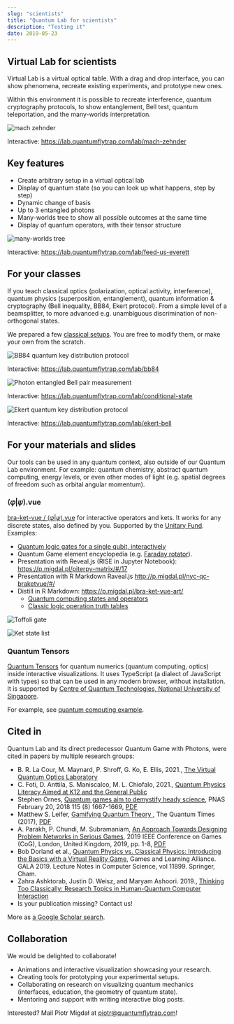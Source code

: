 ```yaml
---
slug: "scientists"
title: "Quantum Lab for scientists"
description: "Testing it"
date: 2019-05-23
---
```


## Virtual Lab for scientists

Virtual Lab is a virtual optical table. With a drag and drop interface, you can show phenomena, recreate existing experiments, and prototype new ones.

Within this environment it is possible to recreate interference, quantum cryptography protocols, to show entanglement, Bell test, quantum teleportation, and the many-worlds interpretation.

![mach zehnder](./interference_mach_zehnder.gif)

Interactive: <https://lab.quantumflytrap.com/lab/mach-zehnder>

## Key features

- Create arbitrary setup in a virtual optical lab
- Display of quantum state (so you can look up what happens, step by step)
- Dynamic change of basis
- Up to 3 entangled photons
- Many-worlds tree to show all possible outcomes at the same time
- Display of quantum operators, with their tensor structure

![many-worlds tree](./measurement_tree.gif)

Interactive: <https://lab.quantumflytrap.com/lab/feed-us-everett>

## For your classes

If you teach classical optics (polarization, optical activity, interference), quantum physics (superposition, entanglement), quantum information & cryptography (Bell inequality, BB84, Ekert protocol). From a simple level of a beamsplitter, to more advanced e.g. unambiguous discrimination of non-orthogonal states.

We prepared a few [classical setups](https://lab.quantumflytrap.com/experiments). You are free to modify them, or make your own from the scratch.

![BB84 quantum key distribution protocol](./bb84_manual.gif)

Interactive: <https://lab.quantumflytrap.com/lab/bb84>

![Photon entangled Bell pair measurement](./bell.gif)

Interactive: <https://lab.quantumflytrap.com/lab/conditional-state>

![Ekert quantum key distribution protocol](./ekert.gif)

Interactive: <https://lab.quantumflytrap.com/lab/ekert-bell>

## For your materials and slides

Our tools can be used in any quantum context, also outside of our Quantum Lab environment. For example: quantum chemistry, abstract quantum computing, energy levels, or even other modes of light (e.g. spatial degrees of freedom such as orbital angular momentum).

### ⟨𝜑|𝜓⟩.vue

[bra-ket-vue / ⟨𝜑|𝜓⟩.vue](https://github.com/Quantum-Game/bra-ket-vue) for interactive operators and kets.
It works for any discrete states, also defined by you.
Supported by the [Unitary Fund](https://unitary.fund/).
Examples:

- [Quantum logic gates for a single qubit, interactively](https://quantumflytrap.com/blog/2021/qubit-interactively/)
- Quantum Game element encyclopedia (e.g. [Faraday rotator](https://quantumgame.io/info/faraday-rotator)).
- Presentation with Reveal.js (RISE in Jupyter Notebook): <https://p.migdal.pl/piterpy-matrix/#/17>
- Presentation with R Markdown Raveal.js <http://p.migdal.pl/nyc-qc-braketvue/#/>
- Distill in R Markdown: <https://p.migdal.pl/bra-ket-vue-art/>
  - [Quantum computing states and operators](https://p.migdal.pl/bra-ket-vue-art/ket.html)
  - [Classic logic operation truth tables](https://p.migdal.pl/bra-ket-vue-art/logic_operations.html)

![Toffoli gate](./bkv_toffoli.gif)

![Ket state list](./bkv_list.gif)

### Quantum Tensors

[Quantum Tensors](https://github.com/Quantum-Game/quantum-tensors) for quantum numerics (quantum computing, optics) inside interactive visualizations. It uses TypeScript (a dialect of JavaScript with types) so that can be used in any modern browser, without installation. It is supported by [Centre of Quantum Technologies, National University of Singapore](https://www.quantumlah.org/).

For example, see [quantum computing example](https://jsfiddle.net/stared/wusev5a9/8/).

## Cited in

Quantum Lab and its direct predecessor Quantum Game with Photons, were cited in papers by multiple research groups:

- B. R. La Cour, M. Maynard, P. Shroff, G. Ko, E. Ellis, 2021., [The Virtual Quantum Optics Laboratory](https://arxiv.org/pdf/2105.07300.pdf)
- C. Foti, D. Anttila, S. Maniscalco, M. L. Chiofalo, 2021., [Quantum Physics Literacy Aimed at K12 and the General Public](https://www.mdpi.com/2218-1997/7/4/86)
- Stephen Ornes, [Quantum games aim to demystify heady science](https://doi.org/10.1073/pnas.1800744115), PNAS February 20, 2018 115 (8) 1667-1669, [PDF](https://www.pnas.org/content/pnas/115/8/1667.full.pdf)
- Matthew S. Leifer, [Gamifying Quantum Theory
  ](https://digitalcommons.chapman.edu/scs_articles/541/), The Quantum Times (2017), [PDF](https://digitalcommons.chapman.edu/cgi/viewcontent.cgi?article=1541&context=scs_articles)
- A. Parakh, P. Chundi, M. Subramaniam, [An Approach Towards Designing Problem Networks in Serious Games](https://doi.org/10.1109/CIG.2019.8848055), 2019 IEEE Conference on Games (CoG), London, United Kingdom, 2019, pp. 1-8, [PDF](https://ieee-cog.org/2019/papers/paper_113.pdf)
- Bob Dorland et al., [Quantum Physics vs. Classical Physics: Introducing the Basics with a Virtual Reality Game](https://doi.org/10.1007/978-3-030-34350-7_37), Games and Learning Alliance. GALA 2019. Lecture Notes in Computer Science, vol 11899. Springer, Cham.
- Zahra Ashktorab, Justin D. Weisz, and Maryam Ashoori. 2019., [Thinking Too Classically: Research Topics in Human-Quantum Computer Interaction](https://doi.org/10.1145/3290605.3300486)
- Is your publication missing? Contact us!

More as [a Google Scholar search](https://scholar.google.com/scholar?hl=en&as_sdt=0%2C5&q=%22quantumgame.io%22+OR+%22quantum+game+with+photons%22&btnG=).

## Collaboration

We would be delighted to collaborate!

- Animations and interactive visualization showcasing your research.
- Creating tools for prototyping your experimental setups.
- Collaborating on research on visualizing quantum mechanics (interfaces, education, the geometry of quantum state).
- Mentoring and support with writing interactive blog posts.

Interested? Mail Piotr Migdał at <piotr@quantumflytrap.com>!
